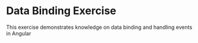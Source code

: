 # Data Binding Exercise
This exercise demonstrates knowledge on data binding and handling events in Angular
